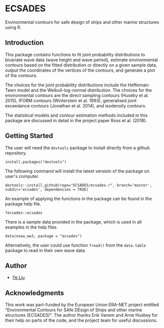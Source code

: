# ECSADES
Environmental contours for safe design of ships and other marine structures using R.

## Introduction
This package contains functions to fit joint probability distributions to bivariate wave data (wave height and wave period), estimate environmental contours based on the fitted distribution or directly on a given sample data, output the coordinates of the vertices of the contours, and generate a plot of the contours.

The choices for the joint probability distributions include the Heffernan-Tawn model and the Weibull-log-normal distribution. The choices for the environmental contours are the direct sampling contours (Huseby et al. 2015), IFORM contours (Winterstein et al. 1993), generalised joint exceedance contours (Jonathan et al. 2014), and isodensity contours.

The statistical models and contour estimation methods included in this package are discussed in detail in the project paper Ross et al. (2018).

## Getting Started
The user will need the ```devtools``` package to install directly from a github repository.
```
install.packages("devtools")
```
The following command will install the latest versioin of the package on user's computer.
```
devtools::install_github(repo="ECSADES/ecsades-r", branch='master', subdir='ecsades', dependencies = TRUE)
```
An example of applying the functions in the package can be found in the package help file.
```
?ecsades::ecsades
```
There is a sample data provided in the package, which is used in all examples in the help files.
```
data(noaa_ww3, package = "ecsades")
```
Alternatively, the user could use function ```fread()``` from the ```data.table``` package to read in their own wave data.

## Author
* [Ye Liu](y.liu@hrwallingford.com)

## Acknowledgments
This work was part-funded by the European Union ERA-NET project entitled "Environmental Contours for SAfe DEsign of Ships and other marine structures (ECSADES)". The author thanks Erik Vanem and Arne Husbey for their help on parts of the code, and the project team for useful discussions.
